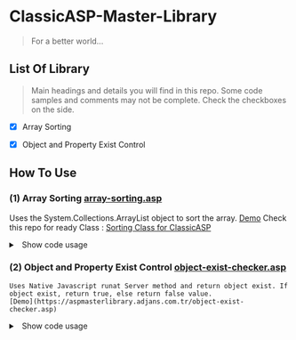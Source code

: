 # ClassicASP-Master-Library
> For a better world...

## List Of Library
> Main headings and details you will find in this repo. Some code samples and comments may not be complete. Check the checkboxes on the side.

- [x] Array Sorting
- [x] Object and Property Exist Control


## How To Use
### (1) Array Sorting [array-sorting.asp](array-sorting.asp)
Uses the System.Collections.ArrayList object to sort the array.
[Demo](https://aspmasterlibrary.adjans.com.tr/array-sorting.asp)
Check this repo for ready Class : [Sorting Class for ClassicASP](https://github.com/badursun/Sorting-Scripting-Dictionary-Classic-ASP)
<details>
<summary>
<a class="btnfire small stroke"><em class="fas fa-chevron-circle-down"></em>&nbsp;&nbsp;Show code usage</a> 
</summary>

```asp
<%
MyArray = Array(1,5,9,7,3,2)

tmp_data = MyArray
Response.Write "<h4>Default Array</h4>"
Response.Write Join(tmp_data) & "<hr>" 
'OUTPUT: 1 5 9 7 3 2

tmp_data = SortArray(MyArray, "ASC")
Response.Write "<h4>Sorted Array (ASC)</h4>"
Response.Write Join(tmp_data) & "<hr>" 
'OUTPUT: 1 2 3 5 7 9

tmp_data = SortArray(MyArray, "DESC")
Response.Write "<h4>Sorted Array (ASC)</h4>"
Response.Write Join(tmp_data) & "<hr>"
'OUTPUT: 9 7 5 3 2 1
%>
```
</details>

### (2) Object and Property Exist Control [object-exist-checker.asp](object-exist-checker.asp)
	Uses Native Javascript runat Server method and return object exist. If object exist, return true, else return false value.
	[Demo](https://aspmasterlibrary.adjans.com.tr/object-exist-checker.asp)
<details>
<summary>
<a class="btnfire small stroke"><em class="fas fa-chevron-circle-down"></em>&nbsp;&nbsp;Show code usage</a> 
</summary>

```asp
<%
Set Checker = New CheckerClass
' Not Exist Class: SomeClass
'------------------------------------
Set objClass = Eval("New SomeClass")
If Checker.ClassExist(objClass) = True Then
	Response.Write "<span style=""color:green"">Exist</span><br>"
Else
	Response.Write "<span style=""color:red"">Not Exist</span><br>"
End If
Set objClass = Nothing

' Not Exist Property in Class: SomeClass.SomeProperty
'------------------------------------
Set objClass = Eval("New SomeClass")
If Checker.ObjectExist(objClass, "SomeProperty") = True Then
	Response.Write "<span style=""color:green"">Exist</span><br>"
Else
	Response.Write "<span style=""color:red"">Not Exist</span><br>"
End If
Set objClass = Nothing
Set Checker = Nothing
%>
```
</details>




